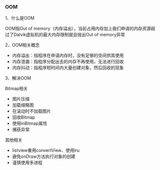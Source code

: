 ### OOM

1、什么是OOM

OOM指Out of memory（内存溢出），当前占用内存加上我们申请的内存资源超过了Dalvik虚拟机的最大内存限制就会抛出Out of memory异常

2、OOM相关概念

* 内存溢出：指程序在申请内存时，没有足够的空间供其使用
* 内存泄漏：指程序分配出去的内存不再使用，无法进行回收
* 内存抖动：指程序短时间内大量创建对象，然后回收的现象

3、解决OOM

Bitmap相关

* 图片压缩
* 加载缩略图
* 在滚动时不加载图片
* 回收Bitmap
* 使用inBitmap属性
* 捕获异常

其他相关

* listview重用convertView、使用lru
* 避免onDraw方法执行对象的创建
* 谨慎使用多进程



